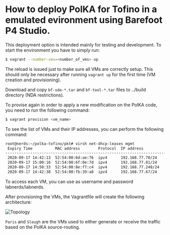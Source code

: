 # How to deploy PolKA for Tofino in a emulated evironment using Barefoot P4 Studio.

This deployment option is intended mainly for testing and development. To start the environment you have to simply run:

```sh
$ vagrant --number-vms=<number_of_vms> up
```

The reload is issued just to make sure all VMs are correctly setup. This should only be necessary after running `vagrant up` for the first time (VM creation and provisioning).

Download and copy `bf-sde-*.tar` and `bf-tool-*.tar` files to ../build directory (NDA restrictions).

To provise again in order to apply a new modification on the PolKA code, you need to run the following command:

```sh
$ vagrant provision <vm_name>
```

To see the list of VMs and their IP addresses, you can perform the following command:

```sh
root@nerds:~/polka-tofino/pkt# virsh net-dhcp-leases mgmt
 Expiry Time          MAC address        Protocol  IP address                Hostname        Client ID or DUID
-------------------------------------------------------------------------------------------------------------------
 2020-09-17 14:42:13  52:54:00:6d:ae:76  ipv4      192.168.77.70/24          amsterdam       01:52:54:00:6d:ae:76
 2020-09-17 15:00:16  52:54:00:6f:0e:7d  ipv4      192.168.77.81/24          frankfurt       01:52:54:00:6f:0e:7d
 2020-09-17 14:50:33  52:54:00:8e:f7:c4  ipv4      192.168.77.248/24         poznan          01:52:54:00:8e:f7:c4
 2020-09-17 14:42:38  52:54:00:fb:39:a8  ipv4      192.168.77.67/24          budapest        01:52:54:00:fb:39:a8
```

To access each VM, you can use as username and password labnerds/labnerds.

After provisioning the VMs, the Vagrantfile will create the following architecture:

![Topology](../fig/topology.png)

`Paris` and `Slough` are the VMs used to either generate or receive the traffic based on the PolKA source-routing.

